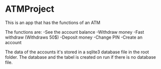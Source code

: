 # ATMProject
This is an app that has the functions of an ATM

The functions are:
-See the account balance
-Withdraw money
-Fast withdraw (Withdraws 50$)
-Deposit money
-Change PIN
-Create an account

The data of the accounts it's stored in a sqlite3 database file in the root folder. The database and the tabel is created on run if there is no database file.
